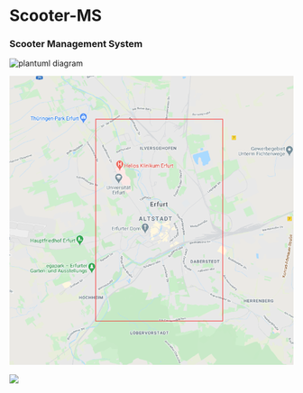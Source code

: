 # Scooter-MS

### Scooter Management System



![plantuml diagram](http://www.plantuml.com/plantuml/proxy?cache=no&src=https://raw.githubusercontent.com/fh-erfurt/Scooter-MS/main/umldiagram.iuml)



![map image](https://raw.githubusercontent.com/fh-erfurt/Scooter-MS/main/img.png)

![](https://www.scribblemaps.com/api/maps/images/530/500/ScooterMapEF.png)